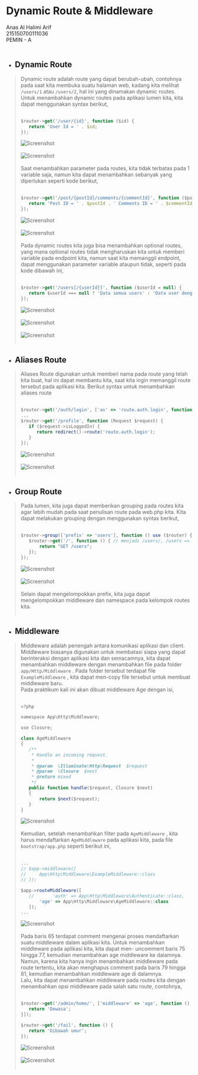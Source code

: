 # Dynamic Route & Middleware

Anas Al Halimi Arif<br />
215150700111036<br />
PEMIN - A<br /><br />
 
* ## Dynamic Route
> Dynamic route adalah route yang dapat berubah-ubah, contohnya pada saat kita membuka suatu halaman web, kadang kita melihat ```/users/1``` atau ```/users/2```, hal ini yang dinamakan dynamic routes.<br />
>Untuk menambahkan dynamic routes pada aplikasi lumen kita, kita dapat menggunakan syntax berikut,<br /><br />
>```javascript
>$router->get('/user/{id}', function ($id) {
>    return 'User Id = ' . $id;
>});
>```
>![Screenshot](../Screenshoot/prak5/1.png)<br /><br />
>![Screenshot](../Screenshoot/prak5/1.1.png)<br /><br />
>Saat menambahkan parameter pada routes, kita tidak terbatas pada 1 variable saja, namun kita dapat menambahkan sebanyak yang diperlukan seperti kode berikut,<br /><br />
>```javascript
>$router->get('/post/{postId}/comments/{commentId}', function ($postId, $commentId) {
>    return 'Post ID = ' . $postId . ' Comments ID = ' . $commentId;
>});
>```
>![Screenshot](../Screenshoot/prak5/2.png)<br /><br />
>![Screenshot](../Screenshoot/prak5/2.1.png)<br /><br />
> Pada dynamic routes kita juga bisa menambahkan optional routes, yang mana optional routes tidak mengharuskan kita untuk memberi variable pada endpoint kita, namun saat kita memanggil endpoint, dapat menggunakan parameter variable ataupun tidak, seperti pada kode dibawah ini,<br /><br />
>```javascript
>$router->get('/users[/{userId}]', function ($userId = null) {
>    return $userId === null ? 'Data semua users' : 'Data user dengan id ' . $userId;
>});
>```
>![Screenshot](../Screenshoot/prak5/3.png)<br /><br />
>![Screenshot](../Screenshoot/prak5/3.1.png)<br /><br />
>![Screenshot](../Screenshoot/prak5/3.2.png)<br /><br />
* ## Aliases Route
> Aliases Route digunakan untuk memberi nama pada route yang telah kita buat, hal ini dapat membantu kita, saat kita ingin memanggil route tersebut pada aplikasi kita. Berikut syntax untuk menambahkan aliases route<br /><br />
>```javascript
>$router->get('/auth/login', ['as' => 'route.auth.login', function (...) {...}])
>...
>$router->get('/profile', function (Request $request) {
>    if ($request->isLoggedIn) {
>       return redirect()->route('route.auth.login');
>    }
>});
>```
>![Screenshot](../Screenshoot/prak5/4.png)<br /><br />
>![Screenshot](../Screenshoot/prak5/4.1.png)<br /><br />
* ## Group Route
> Pada lumen, kita juga dapat memberikan grouping pada routes kita agar lebih mudah pada saat penulisan route pada web.php kita. Kita dapat melakukan grouping dengan menggunakan syntax berikut,<br /><br />
>```javascript
>$router->group(['prefix' => 'users'], function () use ($router) {
>    $router->get('/', function () { // menjadi /users/, /users => prefix, / => path
>        return "GET /users";
>    });
>});
>```
>![Screenshot](../Screenshoot/prak5/5.png)<br /><br />
>![Screenshot](../Screenshoot/prak5/5.1.png)<br /><br />
>Selain dapat mengelompokkan prefix, kita juga dapat mengelompokkan middleware dan namespace pada kelompok routes kita.<br /><br />
* ## Middleware
> Middleware adalah penengah antara komunikasi aplikasi dan client. Middleware biasanya digunakan untuk membatasi siapa yang dapat berinteraksi dengan aplikasi kita dan semacamnya, kita dapat menambahkan middleware dengan menambahkan file pada folder ```app/Http/Middleware``` . Pada folder tersebut terdapat file ```ExampleMiddleware``` , kita dapat men-copy file tersebut untuk membuat middleware baru.<br />
>Pada praktikum kali ini akan dibuat middleware Age dengan isi,<br /><br />
>```javascript
><?php
>
>namespace App\Http\Middleware;
>
>use Closure;
>
>class AgeMiddleware
>{
>    /**
>     * Handle an incoming request.
>     *
>     * @param  \Illuminate\Http\Request  $request
>     * @param  \Closure  $next
>     * @return mixed
>     */
>    public function handle($request, Closure $next)
>    {
>        return $next($request);
>    }
>}
>```
>![Screenshot](../Screenshoot/prak5/6.png)<br /><br />
> Kemudian, setelah menambahkan filter pada ```AgeMiddleware``` , kita harus mendaftarkan ```AgeMiddleware``` pada aplikasi kita, pada file ```bootstrap/app.php``` seperti berikut ini,<br /><br />
>```javascript
>...
>// $app->middleware([
>//     App\Http\Middleware\ExampleMiddleware::class
>// ]);
>
>$app->routeMiddleware([
>    //       'auth' => App\Http\Middleware\Authenticate::class,
>        'age' => App\Http\Middleware\AgeMiddleware::class
>    ]);
>...
>```
>![Screenshot](../Screenshoot/prak5/7.png)<br /><br />
> Pada baris 65 terdapat comment mengenai proses mendaftarkan suatu middleware dalam aplikasi kita. Untuk menambahkan middleware pada aplikasi kita, kita dapat men- uncomment baris 75 hingga 77, kemudian menambahkan age middleware ke dalamnya. Namun, karena kita hanya ingin menambahkan middleware pada route tertentu, kita akan menghapus comment pada baris 79 hingga 81, kemudian menambahkan middleware age di dalamnya.<br />
>Lalu, kita dapat menambahkan middleware pada routes kita dengan menambahkan opsi middleware pada salah satu route, contohnya,<br /><br />
>```javascript
>$router->get('/admin/home/', ['middleware' => 'age', function () {
>    return 'Dewasa';
>}]);
>
>$router->get('/fail', function () {
>    return 'Dibawah umur';
>});
>```
>![Screenshot](../Screenshoot/prak5/8.png)<br /><br />
>![Screenshot](../Screenshoot/prak5/8.1.png)<br /><br />

